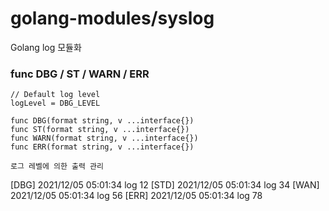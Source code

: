 # golang-modules/syslog
Golang log 모듈화

### func DBG / ST / WARN / ERR
```
// Default log level
logLevel = DBG_LEVEL

func DBG(format string, v ...interface{})
func ST(format string, v ...interface{})
func WARN(format string, v ...interface{})
func ERR(format string, v ...interface{})

로그 레벨에 의한 출력 관리
```

[DBG] 2021/12/05 05:01:34 log 12
<span color=cyan>[STD]</span> 2021/12/05 05:01:34 log 34
<span color=purple>[WAN]</span> 2021/12/05 05:01:34 log 56
<span color=red>[ERR]</span> 2021/12/05 05:01:34 log 78
